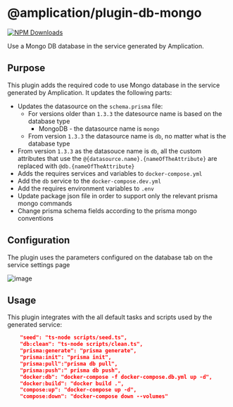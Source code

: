 # @amplication/plugin-db-mongo

[![NPM Downloads](https://img.shields.io/npm/dt/@amplication/plugin-db-mongo)](https://www.npmjs.com/package/@amplication/plugin-db-mongo) 

Use a Mongo DB database in the service generated by Amplication.

## Purpose

This plugin adds the required code to use Mongo database in the service generated by Amplication.
It updates the following parts:
- Updates the datasource on the `schema.prisma` file:
    - For versions older than `1.3.3` the datesource name is based on the database type
        - MongoDB - the datasource name is `mongo`
    - From version `1.3.3` the datasource name is `db`, no matter what is the database type
- From version `1.3.3` as the datasouce name is `db`, all the custom attributes that use the `@{datasource.name}.{nameOfTheAttribute}` are replaced with `@db.{nameOfTheAttribute}`
- Adds the requires services and variables to `docker-compose.yml`
- Add the `db` service to the `docker-compose.dev.yml` 
- Add the requires environment variables to `.env`
- Update package json file in order to support only the relevant prisma mongo commands 
- Change prisma schema fields according to the prisma mongo conventions

## Configuration
The plugin uses the parameters configured on the database tab on the service settings page

![image](https://user-images.githubusercontent.com/43705455/190962515-6ffc6751-71de-4acb-9a85-da9e7096f923.png)


## Usage

This plugin integrates with the all default tasks and scripts used by the generated service:
```json
    "seed": "ts-node scripts/seed.ts",
    "db:clean": "ts-node scripts/clean.ts",
    "prisma:generate": "prisma generate",
    "prisma:init": "prisma init",
    "prisma:pull":"prisma db pull",
    "prisma:push":" prisma db push",
    "docker:db": "docker-compose -f docker-compose.db.yml up -d",
    "docker:build": "docker build .",
    "compose:up": "docker-compose up -d",
    "compose:down": "docker-compose down --volumes"
```    
